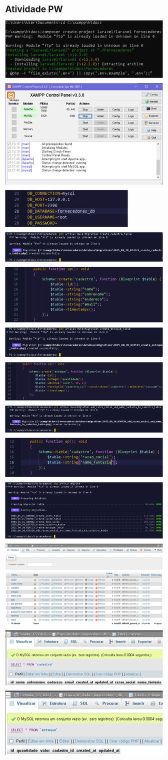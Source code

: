 # Atividade PW 



![](prints-processo/print%201.png)

![](prints-processo/print%202.png)

![](prints-processo/print%203.png)

![](prints-processo/print%204.png)

![](prints-processo/print%205.png)

![](prints-processo/print%206.png)

![](prints-processo/print%207.png)

![](prints-processo/print%208.png)

![](prints-processo/print%209.png)

![](prints-processo/print%2010.png)

![](prints-processo/print%2011.png)

![](prints-processo/print%2012.png)

![](prints-processo/print%2013.png)

